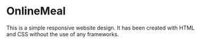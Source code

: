 # OnlineMeal

This is a simple responsive website design. It has been created with HTML and CSS without the use of any frameworks.
